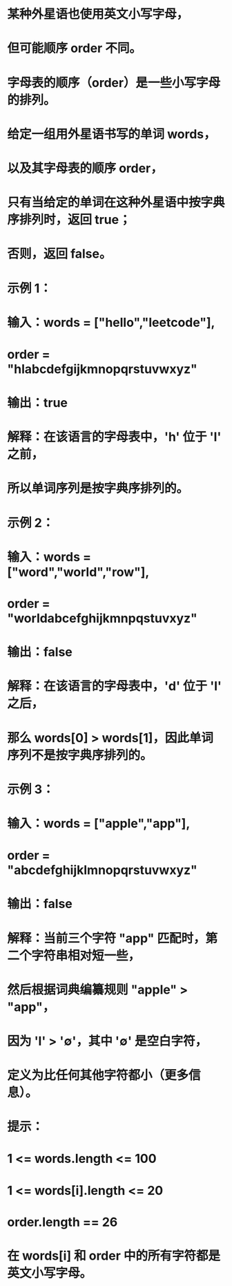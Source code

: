# 某种外星语也使用英文小写字母，
# 但可能顺序 order 不同。
# 字母表的顺序（order）是一些小写字母的排列。

# 给定一组用外星语书写的单词 words，
# 以及其字母表的顺序 order，
# 只有当给定的单词在这种外星语中按字典序排列时，返回 true；
# 否则，返回 false。
# 示例 1：
# 输入：words = ["hello","leetcode"], 
# order = "hlabcdefgijkmnopqrstuvwxyz"
# 输出：true
# 解释：在该语言的字母表中，'h' 位于 'l' 之前，
# 所以单词序列是按字典序排列的。
# 示例 2：
# 输入：words = ["word","world","row"], 
# order = "worldabcefghijkmnpqstuvxyz"
# 输出：false
# 解释：在该语言的字母表中，'d' 位于 'l' 之后，
# 那么 words[0] > words[1]，因此单词序列不是按字典序排列的。
# 示例 3：
# 输入：words = ["apple","app"], 
# order = "abcdefghijklmnopqrstuvwxyz"
# 输出：false
# 解释：当前三个字符 "app" 匹配时，第二个字符串相对短一些，
# 然后根据词典编纂规则 "apple" > "app"，
# 因为 'l' > '∅'，其中 '∅' 是空白字符，
# 定义为比任何其他字符都小（更多信息）。
# 提示：
# 1 <= words.length <= 100
# 1 <= words[i].length <= 20
# order.length == 26
# 在 words[i] 和 order 中的所有字符都是英文小写字母。